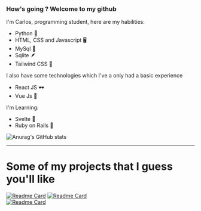 ### How's going ? Welcome to my github

I'm Carlos, programming student, here are my habilities:

- Python 🐍
- HTML, CSS and Javascript 🖥️
- MySql 🐬
- Sqlite 🪶
- Tailwind CSS 🌊

I also have some technologies which I've a only had a basic experience

- React JS 🕶️
- Vue Js 👀

I'm Learning:

- Svelte 🍊
- Ruby on Rails 🚂

![Anurag's GitHub stats](https://github-readme-stats.vercel.app/api?username=CarlosEduardoAD&show_icons=true&theme=radical)

-------------------------------------------------------------------------------------------------------------------------------------------------------------------------

# Some of my projects that I guess you'll like

[![Readme Card](https://github-readme-stats.vercel.app/api/pin/?username=CarlosEduardoAD&repo=sherlock_project&theme=algolia)](https://github.com/CarlosEduardoAD/Flyers)<space>
[![Readme Card](https://github-readme-stats.vercel.app/api/pin/?username=CarlosEduardoAD&repo=Flyers&theme=algolia)](https://github.com/CarlosEduardoAD/Sherlock-Project)<br>
[![Readme Card](https://github-readme-stats.vercel.app/api/pin/?username=CarlosEduardoAD&repo=nlw-impulse-carlos&theme=algolia)](https://github.com/CarlosEduardoAD/nlw-impulse-carlos)
